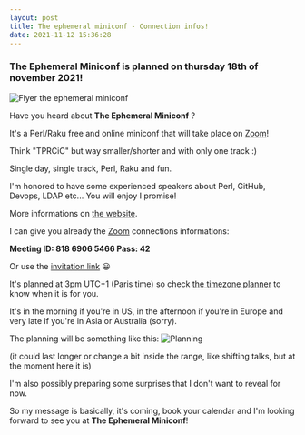```yaml
---
layout: post
title: The ephemeral miniconf - Connection infos! 
date: 2021-11-12 15:36:28
---
```

### The Ephemeral Miniconf is planned on thursday 18th of november 2021!

![Flyer the ephemeral miniconf](images/p3k2iwdnf5z1jp0l10al.png)

Have you heard about <strong>The Ephemeral Miniconf</strong> ?

It's a Perl/Raku free and online miniconf that will take place on [Zoom](https://explore.zoom.us/en/products/meetings/)! 

Think "TPRCiC" but way smaller/shorter and with only one track :) 

Single day, single track, Perl, Raku and fun.

I'm honored to have some experienced speakers about Perl, GitHub, Devops, LDAP etc... You will enjoy I promise!

More informations on [the website](https://thibaultduponchelle.github.io/the-ephemeral-miniconf/).

I can give you already the [Zoom](https://explore.zoom.us/en/products/meetings/) connections informations:

<strong>Meeting ID: 818 6906 5466
Pass: 42</strong>

Or use the [invitation link](https://us02web.zoom.us/j/81869065466?pwd=bzVFTVg1TWxBN0VOTFUwRmdPaTFuZz09) :grinning:

It's planned at 3pm UTC+1 (Paris time) so check [the timezone planner](https://everytimezone.com/s/ec3d1b5c) to know when it is for you.

It's in the morning if you're in US, in the afternoon if you're in Europe and very late if you're in Asia or Australia (sorry).

The planning will be something like this:
![Planning](images/planningsmall.png)

(it could last longer or change a bit inside the range, like shifting talks, but at the moment here it is)

I'm also possibly preparing some surprises that I don't want to reveal for now.

So my message is basically, it's coming, book your calendar and I'm looking forward to see you at **The Ephemeral Miniconf**! 
